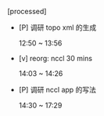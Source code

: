 [processed]

* [P] 调研 topo xml 的生成

    12:50 ~ 13:56

* [v] reorg: nccl  30 mins

    14:03 ~ 14:26

* [P] 调研 nccl app 的写法

    14:30 ~ 17:29

